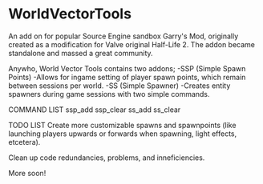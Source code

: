 # WorldVectorTools
An add on for popular Source Engine sandbox Garry's Mod, originally created as a modification for Valve original Half-Life 2. The addon became standalone and massed a great community.

Anywho, World Vector Tools contains two addons;
-SSP (Simple Spawn Points)
     -Allows for ingame setting of player spawn points, which remain between sessions per world.
-SS (Simple Spawner)
     -Creates entity spawners during game sessions with two simple commands.
     
COMMAND LIST
ssp_add
ssp_clear
ss_add <entity> <interval>
ss_clear

TODO LIST
Create more customizable spawns and spawnpoints (like launching players upwards or forwards when spawning, light effects, etcetera).

Clean up code redundancies, problems, and inneficiencies.

More soon!
